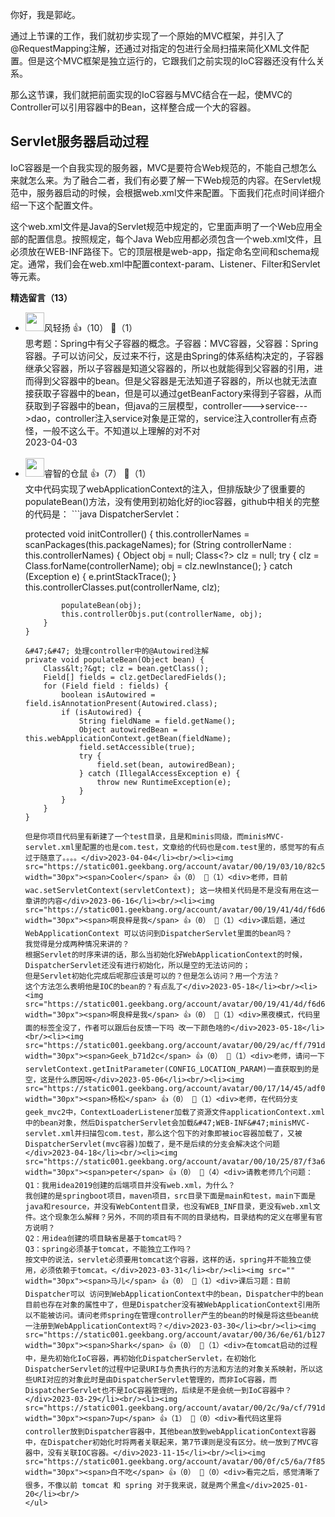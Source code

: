 你好，我是郭屹。

通过上节课的工作，我们就初步实现了一个原始的MVC框架，并引入了@RequestMapping注解，还通过对指定的包进行全局扫描来简化XML文件配置。但是这个MVC框架是独立运行的，它跟我们之前实现的IoC容器还没有什么关系。

那么这节课，我们就把前面实现的IoC容器与MVC结合在一起，使MVC的Controller可以引用容器中的Bean，这样整合成一个大的容器。

## Servlet服务器启动过程

IoC容器是一个自我实现的服务器，MVC是要符合Web规范的，不能自己想怎么来就怎么来。为了融合二者，我们有必要了解一下Web规范的内容。在Servlet规范中，服务器启动的时候，会根据web.xml文件来配置。下面我们花点时间详细介绍一下这个配置文件。

这个web.xml文件是Java的Servlet规范中规定的，它里面声明了一个Web应用全部的配置信息。按照规定，每个Java Web应用都必须包含一个web.xml文件，且必须放在WEB-INF路径下。它的顶层根是web-app，指定命名空间和schema规定。通常，我们会在web.xml中配置context-param、Listener、Filter和Servlet等元素。
<div><strong>精选留言（13）</strong></div><ul>
<li><img src="https://static001.geekbang.org/account/avatar/00/17/8b/4b/15ab499a.jpg" width="30px"><span>风轻扬</span> 👍（10） 💬（1）<div>思考题：Spring中有父子容器的概念。子容器：MVC容器，父容器：Spring容器。子可以访问父，反过来不行，这是由Spring的体系结构决定的，子容器继承父容器，所以子容器是知道父容器的，所以也就能得到父容器的引用，进而得到父容器中的bean。但是父容器是无法知道子容器的，所以也就无法直接获取子容器中的bean，但是可以通过getBeanFactory来得到子容器，从而获取到子容器中的bean，但java的三层模型，controller---&gt;service---&gt;dao，controller注入service对象是正常的，service注入controller有点奇怪，一般不这么干。不知道以上理解的对不对</div>2023-04-03</li><br/><li><img src="https://static001.geekbang.org/account/avatar/00/2a/70/79/bb591140.jpg" width="30px"><span>睿智的仓鼠</span> 👍（7） 💬（1）<div>文中代码实现了webApplicationContext的注入，但排版缺少了很重要的 populateBean()方法，没有使用到初始化好的ioc容器，github中相关的完整的代码是：
```java
DispatcherServlet：

protected void initController() {
        this.controllerNames = scanPackages(this.packageNames);
        for (String controllerName : this.controllerNames) {
            Object obj = null;
            Class&lt;?&gt; clz = null;
            try {
                clz = Class.forName(controllerName);
                obj = clz.newInstance();
            } catch (Exception e) {
                e.printStackTrace();
            }
            this.controllerClasses.put(controllerName, clz);

            populateBean(obj);
            this.controllerObjs.put(controllerName, obj);
        }
    }

    &#47;&#47; 处理controller中的@Autowired注解
    private void populateBean(Object bean) {
        Class&lt;?&gt; clz = bean.getClass();
        Field[] fields = clz.getDeclaredFields();
        for (Field field : fields) {
            boolean isAutowired = field.isAnnotationPresent(Autowired.class);
            if (isAutowired) {
                String fieldName = field.getName();
                Object autowiredBean = this.webApplicationContext.getBean(fieldName);
                field.setAccessible(true);
                try {
                    field.set(bean, autowiredBean);
                } catch (IllegalAccessException e) {
                    throw new RuntimeException(e);
                }
            }
        }
    }
```</div>2023-03-29</li><br/><li><img src="https://static001.geekbang.org/account/avatar/00/28/5c/0d/9ec703ab.jpg" width="30px"><span>不是早晨，就是黄昏</span> 👍（2） 💬（1）<div>最后，在 com.minis.test.HelloworldBean 内的测试方法上
但是你项目代码里有新建了一个test目录，且是和minis同级，而minisMVC-servlet.xml里配置的也是com.test，文章给的代码也是com.test里的，感觉写的有点过于随意了。。。。</div>2023-04-04</li><br/><li><img src="https://static001.geekbang.org/account/avatar/00/19/03/10/82c56b87.jpg" width="30px"><span>Cooler</span> 👍（0） 💬（1）<div>老师，目前wac.setServletContext(servletContext); 这一块相关代码是不是没有用在这一章讲的内容</div>2023-06-16</li><br/><li><img src="https://static001.geekbang.org/account/avatar/00/19/41/4d/f6d6d13a.jpg" width="30px"><span>啊良梓是我</span> 👍（0） 💬（1）<div>课后题，通过WebApplicationContext 可以访问到DispatcherServlet里面的bean吗？
我觉得是分成两种情况来讲的？
根据Servlet的时序来讲的话，那么当初始化好WebApplicationContext的时候，DispatcherServlet还没有进行初始化，所以是空的无法访问的；
但是Servlet初始化完成后呢那应该是可以的？但是怎么访问？用一个方法？
这个方法怎么表明他是IOC的bean的？有点乱了</div>2023-05-18</li><br/><li><img src="https://static001.geekbang.org/account/avatar/00/19/41/4d/f6d6d13a.jpg" width="30px"><span>啊良梓是我</span> 👍（0） 💬（1）<div>黑夜模式，代码里面的标签全没了，作者可以跟后台反馈一下吗 改一下颜色啥的</div>2023-05-18</li><br/><li><img src="https://static001.geekbang.org/account/avatar/00/29/ac/ff/791d0f5e.jpg" width="30px"><span>Geek_b71d2c</span> 👍（0） 💬（1）<div>老师，请问一下servletContext.getInitParameter(CONFIG_LOCATION_PARAM)一直获取到的是空，这是什么原因呀</div>2023-05-06</li><br/><li><img src="https://static001.geekbang.org/account/avatar/00/17/14/45/adf079ae.jpg" width="30px"><span>杨松</span> 👍（0） 💬（1）<div>老师，在代码分支geek_mvc2中，ContextLoaderListener加载了资源文件applicationContext.xml中的bean对象，然后DispatcherServlet会加载&#47;WEB-INF&#47;minisMVC-servlet.xml并扫描包com.test，那么这个包下的对象即被ioc容器加载了，又被DispatcherServlet(mvc容器)加载了，是不是后续的分支会解决这个问题</div>2023-04-18</li><br/><li><img src="https://static001.geekbang.org/account/avatar/00/10/25/87/f3a69d1b.jpg" width="30px"><span>peter</span> 👍（0） 💬（4）<div>请教老师几个问题：
Q1：我用idea2019创建的后端项目并没有web.xml，为什么？
我创建的是springboot项目，maven项目，src目录下面是main和test，main下面是java和resource，并没有WebContent目录，也没有WEB_INF目录，更没有web.xml文件。这个现象怎么解释？另外，不同的项目有不同的目录结构，目录结构的定义在哪里有官方说明？
Q2：用idea创建的项目缺省是基于tomcat吗？
Q3：spring必须基于tomcat，不能独立工作吗？
按文中的说法，servlet必须要用tomcat这个容器，这样的话，spring并不能独立使用，必须依赖于tomcat。</div>2023-03-31</li><br/><li><img src="" width="30px"><span>马儿</span> 👍（0） 💬（1）<div>课后习题：目前Dispatcher可以 访问到WebApplicationContext中的bean，Dispatcher中的bean目前也存在对象的属性中了，但是Dispatcher没有被WebApplicationContext引用所以不能被访问。请问老师spring在管理controller产生的bean的时候是将这些bean统一注册到WebApplicationContext吗？</div>2023-03-30</li><br/><li><img src="https://static001.geekbang.org/account/avatar/00/36/6e/61/b1273106.jpg" width="30px"><span>Shark</span> 👍（0） 💬（1）<div>在tomcat启动的过程中，是先初始化IoC容器，再初始化DispatcherServlet，在初始化DispatcherServlet的过程中记录URI与负责执行的方法和方法的对象关系映射，所以这些URI对应的对象此时是由DispatcherServlet管理的，而非IoC容器，而DispatcherServlet也不是IoC容器管理的，后续是不是会统一到IoC容器中？</div>2023-03-29</li><br/><li><img src="https://static001.geekbang.org/account/avatar/00/2c/9a/cf/791d0f5e.jpg" width="30px"><span>7up</span> 👍（1） 💬（0）<div>看代码这里将controller放到Dispatcher容器中，其他bean放到webApplicationContext容器中，在Dispatcher初始化时将两者关联起来，第7节课则是没有区分。统一放到了MVC容器中，没有关联IOC容器。</div>2023-11-15</li><br/><li><img src="https://static001.geekbang.org/account/avatar/00/0f/c5/6a/7f858f1f.jpg" width="30px"><span>白不吃</span> 👍（0） 💬（0）<div>看完之后，感觉清晰了很多，不像以前 tomcat 和 spring 对于我来说，就是两个黑盒</div>2025-01-20</li><br/>
</ul>